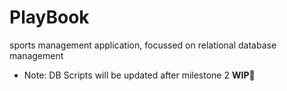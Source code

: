 # PlayBook
sports management application, focussed on relational database management
- Note: DB Scripts will be updated after milestone 2
**WIP🚧**
